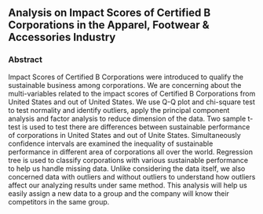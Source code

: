 ## Analysis on Impact Scores of Certified B Corporations in the Apparel, Footwear & Accessories Industry
### Abstract
Impact Scores of Certified B Corporations were introduced to qualify the sustainable business among corporations. We are concerning about the multi-variables related to the impact scores of Certified B Corporations from United States and out of United States. We use Q-Q plot and chi-square test to test normality and identify outliers, apply the principal component analysis and factor analysis to reduce dimension of the data. Two sample t-test is used to test there are differences between sustainable performance of corporations in United States and out of Unite States. Simultaneously confidence intervals are examined the inequality of sustainable performance in different area of corporations all over the world. Regression tree is used to classify corporations with various sustainable performance to help us handle missing data. Unlike considering the data itself, we also concerned data with outliers and without outliers to understand how outliers affect our analyzing results under same method. This analysis will help us easily assign a new data to a group and the company will know their competitors in the same group.
